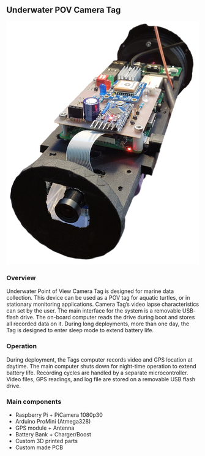 ## Underwater POV Camera Tag
![cover photo](CoverImage.jpg)
### Overview
Underwater Point of View Camera Tag is designed for marine data collection. This device can be used as
a POV tag for aquatic turtles, or in stationary monitoring applications. Camera Tag’s
video lapse characteristics can set by the user. The main interface for the system is a removable USB-
flash drive. The on-board computer reads the drive during boot and stores all recorded data on it. During
long deployments, more than one day, the Tag is designed to enter sleep mode to extend battery life.
### Operation
During deployment, the Tags computer records video and GPS location at daytime. The main computer shuts down for night-time operation to extend battery life. Recording cycles are handled by a separate microcontroller. Video files, GPS readings, and log file are stored on a removable USB flash drive.
### Main components
* Raspberry Pi + PiCamera 1080p30
* Arduino ProMini (Atmega328)
* GPS module + Antenna
* Battery Bank + Charger/Boost
* Custom 3D printed parts
* Custom made PCB

